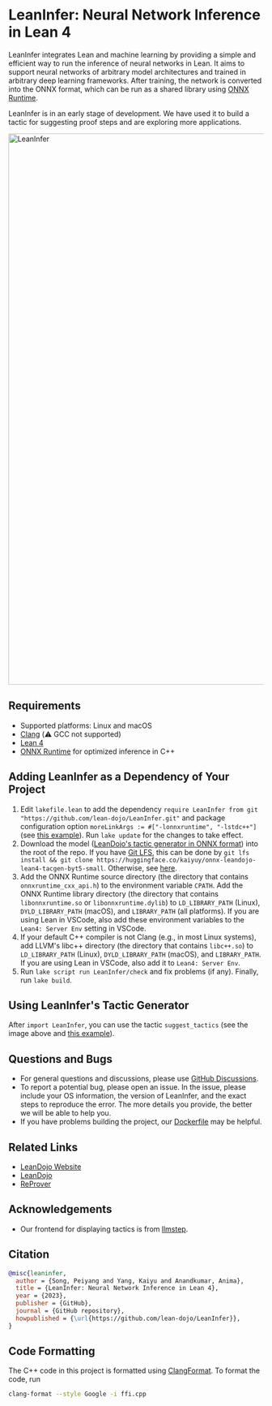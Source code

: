 LeanInfer: Neural Network Inference in Lean 4
=============================================



LeanInfer integrates Lean and machine learning by providing a simple and efficient way to run the inference of neural networks in Lean. It aims to support neural networks of arbitrary model architectures and trained in arbitrary deep learning frameworks. After training, the network is converted into the ONNX format, which can be run as a shared library using [ONNX Runtime](https://onnxruntime.ai/). 

LeanInfer is in an early stage of development. We have used it to build a tactic for suggesting proof steps and are exploring more applications.

<img width="1087" alt="LeanInfer" src="https://github.com/lean-dojo/LeanInfer/assets/5431913/f87ec407-29a5-4468-b2fb-a2f6e9105ae9">



## Requirements

* Supported platforms: Linux and macOS
* [Clang](https://clang.llvm.org/) (:warning: GCC not supported)
* [Lean 4](https://leanprover.github.io/lean4/doc/quickstart.html)
* [ONNX Runtime](https://github.com/microsoft/onnxruntime/releases) for optimized inference in C++


## Adding LeanInfer as a Dependency of Your Project

1. Edit `lakefile.lean` to add the dependency `require LeanInfer from git "https://github.com/lean-dojo/LeanInfer.git"` and package configuration option `moreLinkArgs := #["-lonnxruntime", "-lstdc++"]` (see [this example](https://github.com/yangky11/lean4-example/blob/LeanInfer-demo/lakefile.lean)). Run `lake update` for the changes to take effect.
1. Download the model ([LeanDojo's tactic generator in ONNX format](https://huggingface.co/kaiyuy/onnx-leandojo-lean4-tacgen-byt5-small)) into the root of the repo. If you have [Git LFS](https://git-lfs.com/), this can be done by `git lfs install && git clone https://huggingface.co/kaiyuy/onnx-leandojo-lean4-tacgen-byt5-small`. Otherwise, see [here](https://huggingface.co/docs/hub/models-downloading).
1. Add the ONNX Runtime source directory (the directory that contains `onnxruntime_cxx_api.h`) to the environment variable `CPATH`. Add the ONNX Runtime library directory (the directory that contains `libonnxruntime.so` or `libonnxruntime.dylib`) to `LD_LIBRARY_PATH` (Linux), `DYLD_LIBRARY_PATH` (macOS), and `LIBRARY_PATH` (all platforms). If you are using Lean in VSCode, also add these environment variables to the `Lean4: Server Env` setting in VSCode.
1. If your default C++ compiler is not Clang (e.g., in most Linux systems), add LLVM's libc++ directory (the directory that contains `libc++.so`) to `LD_LIBRARY_PATH` (Linux), `DYLD_LIBRARY_PATH` (macOS), and `LIBRARY_PATH`. If you are using Lean in VSCode, also add it to `Lean4: Server Env`.
1. Run `lake script run LeanInfer/check` and fix problems (if any). Finally, run `lake build`.


## Using LeanInfer's Tactic Generator

After `import LeanInfer`, you can use the tactic `suggest_tactics` (see the image above and [this example](https://github.com/yangky11/lean4-example/blob/e3bf4abc62fdf6566a01ce9066d152fde3f888d1/Lean4Example.lean#L12)).


## Questions and Bugs

* For general questions and discussions, please use [GitHub Discussions](https://github.com/lean-dojo/LeanInfer/discussions).  
* To report a potential bug, please open an issue. In the issue, please include your OS information, the version of LeanInfer, and the exact steps to reproduce the error. The more details you provide, the better we will be able to help you. 
* If you have problems building the project, our [Dockerfile](./Dockerfile) may be helpful.


## Related Links

* [LeanDojo Website](https://leandojo.org/)
* [LeanDojo](https://github.com/lean-dojo/LeanDojo) 
* [ReProver](https://github.com/lean-dojo/ReProver)


## Acknowledgements

* Our frontend for displaying tactics is from [llmstep](https://github.com/wellecks/llmstep).



## Citation

```bibtex
@misc{leaninfer,
  author = {Song, Peiyang and Yang, Kaiyu and Anandkumar, Anima},
  title = {LeanInfer: Neural Network Inference in Lean 4},
  year = {2023},
  publisher = {GitHub},
  journal = {GitHub repository},
  howpublished = {\url{https://github.com/lean-dojo/LeanInfer}},
}
```


## Code Formatting

The C++ code in this project is formatted using [ClangFormat](https://clang.llvm.org/docs/ClangFormat.html). To format the code, run
```bash
clang-format --style Google -i ffi.cpp
```

